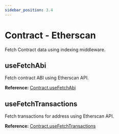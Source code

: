 ```yaml
---
sidebar_position: 3.4
---
```


# Contract - Etherscan

Fetch Contract data using indexing middleware.

## useFetchAbi

Fetch contract ABI using Etherscan API.

**Reference:** [Contract.useFetchAbi](../web3-redux-reference/namespaces/Contract.md#usefetchabi)

## useFetchTransactions

Fetch transactions for address using Etherscan API.

**Reference:** [Contract.useFetchTransactions](../web3-redux-reference/namespaces/Contract.md#usefetchtransactions)
